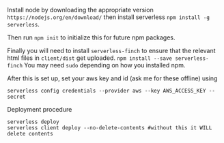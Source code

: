 Install node by downloading the appropriate version
`` https://nodejs.org/en/download/``
then install serverless
``npm install -g serverless``.

Then run ``npm init`` to initialize this for future npm packages. 

Finally you will need to install ``serverless-finch`` to ensure that the relevant html files in ``client/dist`` get uploaded. 
``npm install --save serverless-finch``
You may need ``sudo`` depending on how you installed npm. 

After this is set up, set your aws key and id (ask me for these offline) using
```
serverless config credentials --provider aws --key AWS_ACCESS_KEY --secret 
```


Deployment procedure
```
serverless deploy
serverless client deploy --no-delete-contents #without this it WILL delete contents
```

